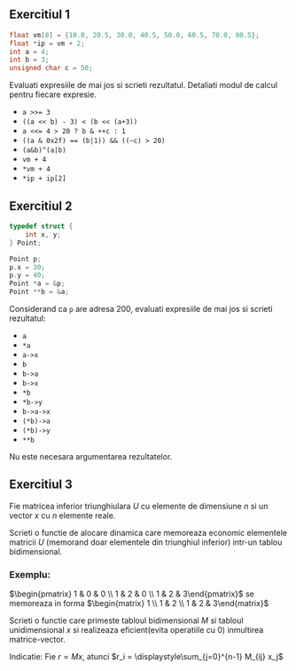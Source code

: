 ## Exercitiul 1

```c
float vm[8] = {10.0, 20.5, 30.0, 40.5, 50.0, 60.5, 70.0, 80.5};
float *ip = vm + 2;
int a = 4;
int b = 3;
unsigned char c = 50;
```

Evaluati expresiile de mai jos si scrieti rezultatul. Detaliati modul de calcul pentru fiecare expresie.

- ``a >>= 3``
- ``((a << b) - 3) < (b << (a+3))``
- ``a <<= 4 > 20 ? b & ++c : 1``
- ``((a & 0x2f) == (b|1)) && ((~c) > 20)``
- ``(a&b)^(a|b)``
- ``vm + 4``
- ``*vm + 4``
- ``*ip + ip[2]``

## Exercitiul 2

```c
typedef struct {
    int x, y;
} Point;

Point p;
p.x = 30;
p.y = 40;
Point *a = &p;
Point **b = &a;
```

Considerand ca `p` are adresa 200, evaluati expresiile de mai jos si scrieti rezultatul:

- ``a``
- ``*a``
- ``a->x``
- ``b``
- ``b->a``
- ``b->x``
- ``*b``
- ``*b->y``
- ``b->a->x``
- ``(*b)->a``
- ``(*b)->y``
- ``**b``

Nu este necesara argumentarea rezultatelor.

<pb/>

## Exercitiul 3

Fie matricea inferior triunghiulara $U$ cu elemente de dimensiune $n$ si un vector $x$ cu $n$ elemente reale.

Scrieti o functie de alocare dinamica care memoreaza economic elementele matricii $U$ (memorand doar elementele din triunghiul inferior) intr-un tablou bidimensional.

### Exemplu:

$\begin{pmatrix} 1 & 0 & 0 \\ 1 & 2 & 0 \\ 1 & 2 & 3\end{pmatrix}$ se memoreaza in forma $\begin{matrix} 1 \\ 1 & 2 \\ 1 & 2 & 3\end{matrix}$

Scrieti o functie care primeste tabloul bidimensional $M$ si tabloul unidimensional $x$ si realizeaza eficient(evita operatiile cu 0) inmultirea matrice-vector.

Indicatie: Fie $r = Mx$, atunci $r_i = \displaystyle\sum_{j=0}^{n-1} M_{ij} x_j$
